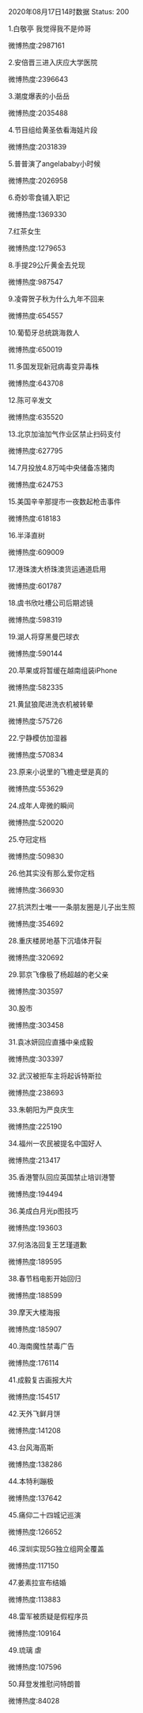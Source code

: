 2020年08月17日14时数据
Status: 200

1.白敬亭 我觉得我不是帅哥

微博热度:2987161

2.安倍晋三进入庆应大学医院

微博热度:2396643

3.潮度爆表的小岳岳

微博热度:2035488

4.节目组给黄圣依看海娃片段

微博热度:2031839

5.普普演了angelababy小时候

微博热度:2026958

6.奇妙零食铺入职记

微博热度:1369330

7.红茶女生

微博热度:1279653

8.手提29公斤黄金去兑现

微博热度:987547

9.凌霄贺子秋为什么九年不回来

微博热度:654557

10.葡萄牙总统跳海救人

微博热度:650019

11.多国发现新冠病毒变异毒株

微博热度:643708

12.陈可辛发文

微博热度:635520

13.北京加油加气作业区禁止扫码支付

微博热度:627795

14.7月投放4.8万吨中央储备冻猪肉

微博热度:624753

15.美国辛辛那提市一夜数起枪击事件

微博热度:618183

16.半泽直树

微博热度:609009

17.港珠澳大桥珠澳货运通道启用

微博热度:601787

18.虞书欣吐槽公司后期滤镜

微博热度:598319

19.湖人将穿黑曼巴球衣

微博热度:590144

20.苹果或将暂缓在越南组装iPhone

微博热度:582335

21.黄鼠狼爬进洗衣机被转晕

微博热度:575726

22.宁静模仿加湿器

微博热度:570834

23.原来小说里的飞檐走壁是真的

微博热度:553629

24.成年人卑微的瞬间

微博热度:520020

25.夺冠定档

微博热度:509830

26.他其实没有那么爱你定档

微博热度:366930

27.抗洪烈士唯一一条朋友圈是儿子出生照

微博热度:354692

28.重庆楼房地基下沉墙体开裂

微博热度:320692

29.郭京飞像极了杨超越的老父亲

微博热度:303597

30.股市

微博热度:303458

31.袁冰妍回应直播中亲成毅

微博热度:303397

32.武汉被拒车主将起诉特斯拉

微博热度:238693

33.朱朝阳为严良庆生

微博热度:225190

34.福州一农民被提名中国好人

微博热度:213417

35.香港警队回应英国禁止培训港警

微博热度:194494

36.美成白月光p图技巧

微博热度:193603

37.何洛洛回复王艺瑾道歉

微博热度:189595

38.春节档电影开始回归

微博热度:188599

39.摩天大楼海报

微博热度:185907

40.海南魔性禁毒广告

微博热度:176114

41.成毅复古画报大片

微博热度:154517

42.天外飞鲜月饼

微博热度:141208

43.台风海高斯

微博热度:138286

44.本特利蹦极

微博热度:137642

45.痛仰二十四城记巡演

微博热度:126652

46.深圳实现5G独立组网全覆盖

微博热度:117150

47.姜素拉宣布结婚

微博热度:113883

48.雷军被质疑是假程序员

微博热度:109164

49.琉璃 虐

微博热度:107596

50.拜登发推慰问特朗普

微博热度:84028

